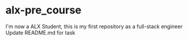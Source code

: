 # alx-pre_course
I'm now a ALX Student, this is my first repository as a full-stack engineer
Update README.md for task
